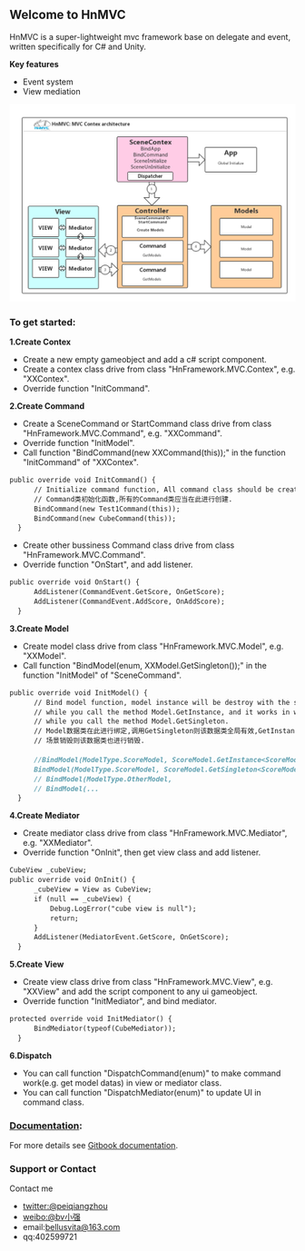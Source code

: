 ## Welcome to HnMVC

HnMVC is a super-lightweight mvc framework base on delegate and event, written specifically for C# and Unity.

**Key features**
- Event system
- View mediation

![image](https://github.com/2011fuzhou/HnMVC/blob/master/HnMVC.png)

### To get started:
 **1.Create Contex**
  - Create a new empty gameobject and add a c# script component.
  - Create a contex class drive from class "HnFramework.MVC.Contex", e.g. "XXContex".
  - Override function "InitCommand".
 
 **2.Create Command**
  - Create a SceneCommand or StartCommand class drive from class "HnFramework.MVC.Command", e.g. "XXCommand".
  - Override function "InitModel".
  - Call function "BindCommand(new XXCommand(this));" in the function "InitCommand" of "XXContex".
  ```markdown
  public override void InitCommand() {
        // Initialize command function, All command class should be create here.
        // Command类初始化函数,所有的Command类应当在此进行创建.
        BindCommand(new Test1Command(this));
        BindCommand(new CubeCommand(this));
    }
  ```
  - Create other bussiness Command class drive from class "HnFramework.MVC.Command".
  - Override function "OnStart", and add listener.
  ```markdown
  public override void OnStart() {
        AddListener(CommandEvent.GetScore, OnGetScore);
        AddListener(CommandEvent.AddScore, OnAddScore);
    }
  ```
  
 **3.Create Model**
  - Create model class drive from class "HnFramework.MVC.Model", e.g. "XXModel".
  - Call function "BindModel(enum, XXModel.GetSingleton<XXModel>());" in the function "InitModel" of "SceneCommand".
  ```markdown
  public override void InitModel() {
        // Bind model function, model instance will be destroy with the scene 
        // while you call the method Model.GetInstance, and it works in whole life time 
        // while you call the method Model.GetSingleton.
        // Model数据类在此进行绑定,调用GetSingleton则该数据类全局有效,GetInstance则只在当前场景有效,
        // 场景销毁则该数据类也进行销毁.

        //BindModel(ModelType.ScoreModel, ScoreModel.GetInstance<ScoreModel>());
        BindModel(ModelType.ScoreModel, ScoreModel.GetSingleton<ScoreModel>());
        // BindModel(ModelType.OtherModel,
        // BindModel(...
    }
  ```
  
 **4.Create Mediator**
  - Create mediator class drive from class "HnFramework.MVC.Mediator", e.g. "XXMediator".
  - Override function "OnInit", then get view class and add listener.
  ```markdown
  CubeView _cubeView;
  public override void OnInit() {
        _cubeView = View as CubeView;
        if (null == _cubeView) {
            Debug.LogError("cube view is null");
            return;
        }
        AddListener(MediatorEvent.GetScore, OnGetScore);
    }
  ```
  
 **5.Create View**
  - Create view class drive from class "HnFramework.MVC.View", e.g. "XXView" and add the script component to any ui gameobject.
  - Override function "InitMediator", and bind mediator.
  ```markdown
  protected override void InitMediator() {
        BindMediator(typeof(CubeMediator));
    }
  ```
  
  **6.Dispatch**
  - You can call function "DispatchCommand(enum)" to make command work(e.g. get model datas) in view or mediator class. 
  - You can call function "DispatchMediator(enum)" to update UI in command class.


###  [Documentation](https://2011fuzhou.gitbook.io/hnmvc/):

For more details see [Gitbook documentation](https://2011fuzhou.gitbook.io/hnmvc/).


### Support or Contact

Contact me 
- [twitter:@peiqiangzhou](https://twitter.com/peiqiangzhou) 
- [weibo:@bv小强](https://weibo.com/bellusvita)
- email:bellusvita@163.com
- qq:402599721
